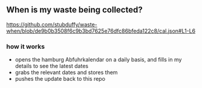 ## When is my waste being collected?
  https://github.com/stubduffy/waste-when/blob/de9b0b3508f6c9b3bd7625e76dfc86bfeda122c8/cal.json#L1-L6
  
  ### how it works
  - opens the hamburg Abfuhrkalendar on a daily basis, and fills in my details to see the latest dates
  - grabs the relevant dates and stores them
  - pushes the update back to this repo
  
